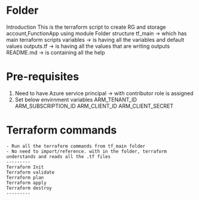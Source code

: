 # Folder
 Introduction
 This is the terraform script to create RG and storage account,FunctionApp using module
 Folder structure
 	tf_main -> which has main terraform scripts
	variables -> is having all the variables and default values
	outputs.tf -> is having all the values that are writing outputs
	README.md -> is containing all the help
# Pre-requisites
   1. Need to have Azure service principal -> with contributor role is assigned
   2. Set below envirnment variables
	    ARM_TENANT_ID
	    ARM_SUBSCRIPTION_ID
	    ARM_CLIENT_ID
	    ARM_CLIENT_SECRET
# Terraform commands
    - Run all the terraform commands from tf_main folder
    - No need to import/reference. with in the folder, terraform understands and reads all the .tf files
    ---------
    Terraform Init
    Terraform validate
    Terraform plan
    Terraform apply
    Terraform destroy
    ---------
